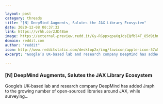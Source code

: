```yaml
---

layout: post
category: threads
title: "[N] DeepMind Augments, Salutes the JAX Library Ecosystem"
date: 2020-12-08 00:37:32
link: https://vrhk.co/2JD48ae
image: https://external-preview.redd.it/Gy-RGppxqpaXqJdsEQfbl4T_85d9ihmXY_2Bhp7n48s.jpg?width=1200&height=628.272251309&auto=webp&crop=1200:628.272251309,smart&s=e44e1beed48f73b3af08f642bbb43ff3dfded059
domain: reddit.com
author: "reddit"
icon: http://www.redditstatic.com/desktop2x/img/favicon/apple-icon-57x57.png
excerpt: "Google’s UK-based lab and research company DeepMind has added Jraph to the growing number of open-sourced libraries around JAX, while surveying..."

---
```


### [N] DeepMind Augments, Salutes the JAX Library Ecosystem

Google’s UK-based lab and research company DeepMind has added Jraph to the growing number of open-sourced libraries around JAX, while surveying...